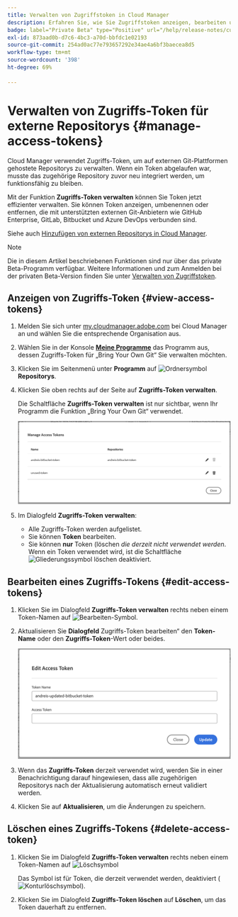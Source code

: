 ```yaml
---
title: Verwalten von Zugriffstoken in Cloud Manager
description: Erfahren Sie, wie Sie Zugriffstoken anzeigen, bearbeiten und löschen können, die für das Übermitteln Ihres eigenen Git-Repositorys in Cloud Manager auf Adobe Managed Services verwendet werden.
badge: label="Private Beta" type="Positive" url="/help/release-notes/current.md
exl-id: 873aad0b-d7c6-4bc3-a70d-bbfdc1e02193
source-git-commit: 254ad0ac77e793657292e34ae4a6bf3baecea8d5
workflow-type: tm+mt
source-wordcount: '398'
ht-degree: 69%

---
```


# Verwalten von Zugriffs-Token für externe Repositorys {#manage-access-tokens}

Cloud Manager verwendet Zugriffs-Token, um auf externen Git-Plattformen gehostete Repositorys zu verwalten. Wenn ein Token abgelaufen war, musste das zugehörige Repository zuvor neu integriert werden, um funktionsfähig zu bleiben.

Mit der Funktion **Zugriffs-Token verwalten** können Sie Token jetzt effizienter verwalten. Sie können Token anzeigen, umbenennen oder entfernen, die mit unterstützten externen Git-Anbietern wie GitHub Enterprise, GitLab, Bitbucket und Azure DevOps verbunden sind.

Siehe auch [Hinzufügen von externen Repositorys in Cloud Manager](/help/managing-code/external-repositories.md).

>[!NOTE]
>
>Die in diesem Artikel beschriebenen Funktionen sind nur über das private Beta-Programm verfügbar. Weitere Informationen und zum Anmelden bei der privaten Beta-Version finden Sie unter [Verwalten von Zugriffstoken](/help/release-notes/current.md#access-tokens).

## Anzeigen von Zugriffs-Token {#view-access-tokens}

1. Melden Sie sich unter [my.cloudmanager.adobe.com](https://my.cloudmanager.adobe.com/) bei Cloud Manager an und wählen Sie die entsprechende Organisation aus.
1. Wählen Sie in der Konsole **[Meine Programme](/help/getting-started/navigation.md#my-programs-console)** das Programm aus, dessen Zugriffs-Token für „Bring Your Own Git“ Sie verwalten möchten.
1. Klicken Sie im Seitenmenü unter **Programm** auf ![Ordnersymbol](https://spectrum.adobe.com/static/icons/workflow_18/Smock_FolderOutline_18_N.svg) **Repositorys**.
1. Klicken Sie oben rechts auf der Seite auf **Zugriffs-Token verwalten**.

   Die Schaltfläche **Zugriffs-Token verwalten** ist nur sichtbar, wenn Ihr Programm die Funktion „Bring Your Own Git“ verwendet.

   ![Dialogfeld „Zugriffs-Token verwalten“ mit einem aktiven und einem inaktiven Token](/help/managing-code/assets/access-tokens-manage.png)

1. Im Dialogfeld **Zugriffs-Token verwalten**:
   * Alle Zugriffs-Token werden aufgelistet.
   * Sie können **Token** bearbeiten.
   * Sie können **nur** Token (löschen *die derzeit nicht verwendet werden*. Wenn ein Token verwendet wird, ist die Schaltfläche ![Gliederungssymbol löschen](https://spectrum.adobe.com/static/icons/workflow_18/Smock_DeleteOutline_18_N.svg) deaktiviert.

## Bearbeiten eines Zugriffs-Tokens {#edit-access-tokens}

1. Klicken Sie im Dialogfeld **Zugriffs-Token verwalten** rechts neben einem Token-Namen auf ![Bearbeiten-Symbol](https://spectrum.adobe.com/static/icons/workflow_18/Smock_Edit_18_N.svg).
1. Aktualisieren Sie **Dialogfeld** Zugriffs-Token bearbeiten“ den **Token-Name** oder den **Zugriffs-Token**-Wert oder beides.

   ![Dialogfeld „Zugriffs-Token bearbeiten“](/help/managing-code/assets/access-tokens-edit.png)

1. Wenn das **Zugriffs-Token** derzeit verwendet wird, werden Sie in einer Benachrichtigung darauf hingewiesen, dass alle zugehörigen Repositorys nach der Aktualisierung automatisch erneut validiert werden.

1. Klicken Sie auf **Aktualisieren**, um die Änderungen zu speichern.

## Löschen eines Zugriffs-Tokens {#delete-access-token}

1. Klicken Sie im Dialogfeld **Zugriffs-Token verwalten** rechts neben einem Token-Namen auf ![Löschsymbol](https://spectrum.adobe.com/static/icons/workflow_18/Smock_Delete_18_N.svg)

   Das Symbol ist für Token, die derzeit verwendet werden, deaktiviert (![Konturlöschsymbol](https://spectrum.adobe.com/static/icons/workflow_18/Smock_DeleteOutline_18_N.svg)).

1. Klicken Sie im Dialogfeld **Zugriffs-Token löschen** auf **Löschen**, um das Token dauerhaft zu entfernen.
